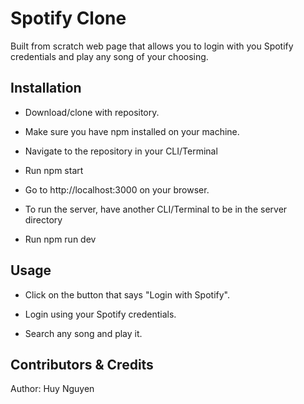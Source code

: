 # Spotify Clone

Built from scratch web page that allows you to login with you Spotify credentials and play any song of your choosing.

## Installation

- Download/clone with repository.

- Make sure you have npm installed on your machine.

- Navigate to the repository in your CLI/Terminal

- Run npm start

- Go to http://localhost:3000 on your browser.

- To run the server, have another CLI/Terminal to be in the server directory

- Run npm run dev

## Usage

- Click on the button that says "Login with Spotify".

- Login using your Spotify credentials.

- Search any song and play it.

## Contributors & Credits

Author: Huy Nguyen
